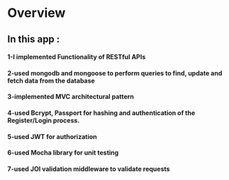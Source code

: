 # Overview
## In this app :
#### 1-I implemented Functionality of RESTful APIs 
#### 2-used mongodb and mongoose to perform queries to find, update and fetch data from the database
#### 3-implemented MVC architectural pattern 
#### 4-used Bcrypt, Passport for hashing and authentication of the Register/Login process.
#### 5-used JWT for authorization
#### 6-used Mocha library  for unit testing
#### 7-used JOI validation middleware to validate requests 

